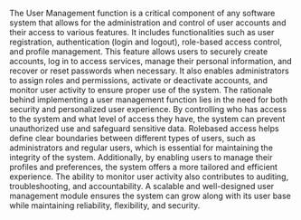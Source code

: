 The User Management function is a critical component of any software system that allows for the administration and control of user accounts and their access to various features. It includes functionalities such as user registration, authentication (login and logout), role-based access 
control, and profile management. This feature allows users to securely create accounts, log in to access services, manage their personal information, and recover or reset passwords when necessary. It also enables administrators to assign roles and permissions, activate or deactivate 
accounts, and monitor user activity to ensure proper use of the system. The rationale behind implementing a user management function lies in the need for both security and personalized user experience. By controlling who has access to the system and what level of 
access they have, the system can prevent unauthorized use and safeguard sensitive data. Rolebased access helps define clear boundaries between different types of users, such as administrators and regular users, which is essential for maintaining the integrity of the system. Additionally, by 
enabling users to manage their profiles and preferences, the system offers a more tailored and efficient experience. The ability to monitor user activity also contributes to auditing, troubleshooting, and accountability. A scalable and well-designed user management module ensures the system can grow along with its user base while maintaining reliability, flexibility, and 
security.
